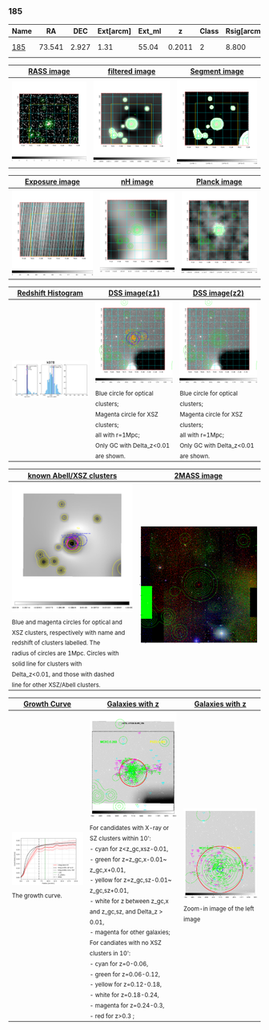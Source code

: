 <div STYLE="page-break-after: always;"></div>

### 185

|Name          |RA          |DEC      | Ext[arcm] | Ext_ml | z    | Class| Rsig[arcmin] | CRsig[c/s] | CR500[c/s] | R500[Mpc] |L500[erg/s]|F500[erg/s/cm^2]| M500[Msun]|Tx[keV]|beta|GC(XSZ,Delta_z<0.01)| GC(OPT,Delta_z<0.01)|GC|alias|
|--------------|------------|------------|---|---|-----------|--------|------|------|----|----|----|----|----|----|----|----|----|----|---|
|[185](script/185.md)     | 73.541       | 2.927       | 1.31    | 55.04   | 0.2011 | 2   | 8.800 |0.351 |0.337 |1.317 |7.389e+44 |6.351e-12 |7.933e+14 |8.201 |0.843 |Tar, PSZ2, |N, |Tar, PSZ2, |k078|

|[RASS image](../image/185/185_img.pdf)|[filtered image](../image/185/185_fil.pdf)|[Segment image](../image/185/185_seg.pdf)|
|-------------------|--------------------|-------------------|
| <img src="../image/185/185_img.png" width="300">  | <img src="../image/185/185_fil.png" width="300">   | <img src="../image/185/185_seg.png" width="300">  |

|[Exposure image](../image/185/185_mex.pdf)| [nH image](../image/185/185_nh.pdf)| [Planck image](../image/185/185_p.pdf)|
|-------------------|--------------------|-------------------|
|<img src="../image/185/185_mex.png" width="300">   | <img src="../image/185/185_nh.png" width="300">    | <img src="../image/185/185_p.png" width="300"> |

|[Redshift Histogram](../image/185/185_zg.pdf) | [DSS image(z1)](../image/185/185_dss_z1.pdf)      |  [DSS image(z2)](../image/185/185_dss_z2.pdf)    |
|-------------------|--------------------|-------------------|
|<img src="../image/185/185_zg.png" width="300"> |<img src="../image/185/185_dss_z1.png" width="300"> <sub><br>Blue circle for optical clusters; <br>Magenta circle for XSZ clusters; <br>all with r=1Mpc; <br>Only GC with Delta_z<0.01 are shown. </sub>| <img src="../image/185/185_dss_z2.png" width="300"><sub><br>Blue circle for optical clusters; <br>Magenta circle for XSZ clusters; <br>all with r=1Mpc; <br>Only GC with Delta_z<0.01 are shown. </sub> |

|[known Abell/XSZ clusters](../image/185/185_m.pdf) | [2MASS image](../image/185/185_2mass.pdf)      |
|-------------------|-------------------|
|<img src=../image/185/185_m.png width="300"> <sub><br>Blue and magenta circles for optical and <br>XSZ clusters, respectively with name and <br>redshift of clusters labelled. The <br>radius of circles are 1Mpc. Circles with <br>solid line for clusters with <br>Delta_z<0.01, and those with dashed <br>line for other XSZ/Abell clusters.        </sub>|<img src="../image/185/185_2mass.png" width="300">  |

|[Growth Curve](../image/185/185_gca_all.png) |[Galaxies with z](../image/185/185_opt_ned.pdf) |[Galaxies with z](../image/185/185_opt_ned_zoom.pdf) |
|-------------------|-------------------|-------------------|
| <img src="../image/185/185_gca_all.png" width="300"> <sub><br>The growth curve.</sub>| <img src=../image/185/185_opt_ned.png width="300"> <br><sub> For candidates with X-ray or SZ clusters within 10': <br> - cyan for z<z_gc,xsz-0.01, <br> - green for z=z_gc,x-0.01~ z_gc,x+0.01, <br> - yellow for z=z_gc,sz-0.01~ z_gc,sz+0.01, <br> - white for z between z_gc,x and z_gc,sz, and Delta_z > 0.01, <br> - magenta for other galaxies; <br>For candiates with no XSZ clusters in 10': <br> - cyan for z=0-0.06, <br> - green for z=0.06-0.12, <br> - yellow for z=0.12-0.18, <br> - white for z=0.18-0.24, <br> - magenta for z=0.24-0.3, <br> - red for z>0.3 ;  </sub>|<img src=../image/185/185_opt_ned_zoom.png width="300">  <br><sub> Zoom-in image of the left image</sub>|




